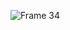 ![Frame 34](https://github.com/PhotoFolder/app/assets/27826950/ac9ec8a9-7e79-47e4-8b45-945366200842)
